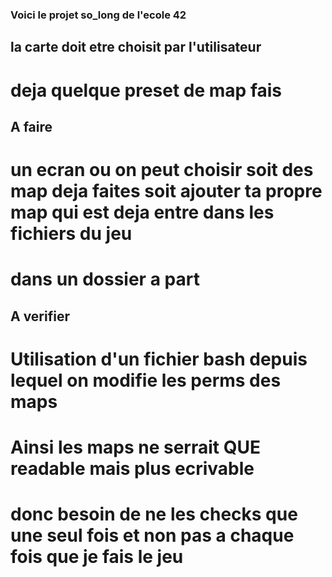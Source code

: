 ### Voici le projet so_long de l'ecole 42

## la carte doit etre choisit par l'utilisateur

# deja quelque preset de map fais 

## A faire

# un ecran ou on peut choisir soit des map deja faites soit ajouter ta propre map qui est deja entre dans les fichiers du jeu
# dans un dossier a part


## A verifier

# Utilisation d'un fichier bash depuis lequel on modifie les perms des maps
# Ainsi les maps ne serrait QUE readable mais plus ecrivable
# donc besoin de ne les checks que une seul fois et non pas a chaque fois que je fais le jeu
